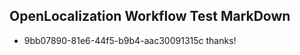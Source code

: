 ## OpenLocalization Workflow Test MarkDown
* 9bb07890-81e6-44f5-b9b4-aac30091315c thanks!

<!--HONumber=Aug16_HO1-->


